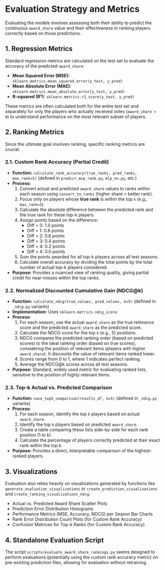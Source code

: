 # Evaluation Strategy and Metrics

Evaluating the models involves assessing both their ability to predict the continuous `award_share` value and their effectiveness in ranking players correctly based on those predictions.

## 1. Regression Metrics

Standard regression metrics are calculated on the test set to evaluate the accuracy of the predicted `award_share`:

*   **Mean Squared Error (MSE):** `sklearn.metrics.mean_squared_error(y_test, y_pred)`
*   **Mean Absolute Error (MAE):** `sklearn.metrics.mean_absolute_error(y_test, y_pred)`
*   **R-squared (R²):** `sklearn.metrics.r2_score(y_test, y_pred)`

These metrics are often calculated both for the entire test set and separately for only the players who actually received votes (`award_share > 0`) to understand performance on the most relevant subset of players.

## 2. Ranking Metrics

Since the ultimate goal involves ranking, specific ranking metrics are crucial.

### 2.1. Custom Rank Accuracy (Partial Credit)

*   **Function:** `calculate_rank_accuracy(true_ranks, pred_ranks, max_rank=5)` (defined in `predict_mvp_rank.py`, `mlp_nn.py`, etc.)
*   **Process:**
    1.  Convert actual and predicted `award_share` values to ranks within each season using `convert_to_ranks` (higher share = better rank).
    2.  Focus only on players whose **true rank** is within the top `k` (e.g., `max_rank=5`).
    3.  Calculate the absolute difference between the predicted rank and the true rank for these top-k players.
    4.  Assign points based on the difference:
        *   Diff = 0: 1.0 points
        *   Diff = 1: 0.8 points
        *   Diff = 2: 0.6 points
        *   Diff = 3: 0.4 points
        *   Diff = 4: 0.2 points
        *   Diff > 4: 0.0 points
    5.  Sum the points awarded for all top-k players across all test seasons.
    6.  Calculate overall accuracy by dividing the total points by the total number of actual top-k players considered.
*   **Purpose:** Provides a nuanced view of ranking quality, giving partial credit for near-misses within the top ranks.

### 2.2. Normalized Discounted Cumulative Gain (NDCG@k)

*   **Function:** `calculate_ndcg(true_values, pred_values, k=5)` (defined in `_ndcg.py` variants)
*   **Implementation:** Uses `sklearn.metrics.ndcg_score`.
*   **Process:**
    1.  For each season, use the actual `award_share` as the true relevance score and the predicted `award_share` as the predicted score.
    2.  Calculate the NDCG score for the top `k` (e.g., 5) positions.
    3.  NDCG compares the predicted ranking order (based on predicted scores) to the ideal ranking order (based on true scores), considering the position of relevant items (players with higher `award_share`). It discounts the value of relevant items ranked lower.
    4.  Scores range from 0 to 1, where 1 indicates perfect ranking.
    5.  Average the NDCG@k scores across all test seasons.
*   **Purpose:** Standard, widely used metric for evaluating ranked lists, sensitive to the position of highly relevant items.

### 2.3. Top-k Actual vs. Predicted Comparison

*   **Function:** `save_top5_comparison(results_df, k=5)` (defined in `_ndcg.py` variants)
*   **Process:**
    1.  For each season, identify the top `k` players based on actual `award_share`.
    2.  Identify the top `k` players based on predicted `award_share`.
    3.  Create a table comparing these lists side-by-side for each rank position (1 to k).
    4.  Calculate the percentage of players correctly predicted at their exact rank within the top k.
*   **Purpose:** Provides a direct, interpretable comparison of the highest-ranked players.

## 3. Visualizations

Evaluation also relies heavily on visualizations generated by functions like `generate_evaluation_visualizations` or `create_prediction_visualizations` and `create_ranking_visualizations_ndcg`:

*   Actual vs. Predicted Award Share Scatter Plots
*   Prediction Error Distribution Histograms
*   Performance Metrics (MSE, Accuracy, NDCG) per Season Bar Charts
*   Rank Error Distribution Count Plots (for Custom Rank Accuracy)
*   Confusion Matrices for Top-k Ranks (for Custom Rank Accuracy)

## 4. Standalone Evaluation Script

The script `scripts/evaluate_award_share_rankings.py` seems designed to perform evaluations (potentially using the custom rank accuracy metric) on pre-existing prediction files, allowing for evaluation without retraining. 